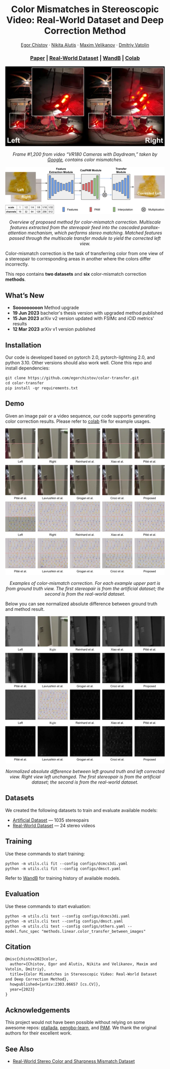 <h1 align="center">Color Mismatches in Stereoscopic Video: Real-World Dataset and Deep Correction Method</h1>

<p align="center">
    <a href="https://github.com/egorchistov">Egor Chistov</a>
    ·
    <a href="https://github.com/illaitar">Nikita Alutis</a>
    ·
    <a href="https://istina.msu.ru/profile/VelikanovMS/">Maxim Velikanov</a>
    ·
    <a href="https://linkedin.com/in/dmitriyvatolin">Dmitriy Vatolin</a>
</p>

<h3 align="center">
    <a href="https://arxiv.org/abs/2303.06657">Paper</a>
    |
    <a href="https://videoprocessing.ai/datasets/stereo-mismatch.html">Real-World Dataset</a>
    |
    <a href="https://wandb.ai/egorchistov/color-transfer">WandB</a>
    |
    <a href="https://colab.research.google.com/drive/1AnKJIJTpTpoWShP_36Jdq4sjMhSyTCMK?usp=sharing">Colab</a>
</h3>

<p align="center"><img src="graphics/distortion-example.webp" alt="Color Mismatch Example"></p>
<p align="center"><i>Frame #1,200 from video “VR180 Cameras with Daydream,” taken by <a href="https://www.youtube.com/watch?v=TH MMXinRsA/">Google</a>, contains color mismatches.</i></p>

<p align="center"><img src="graphics/method-architecture.webp" alt="Method Architecture"></p>
<p align="center"><i>Overview of proposed method for color-mismatch correction. Multiscale features extracted from the stereopair feed into the cascaded parallax-attention mechanism, which performs stereo matching. Matched features passed through the multiscale transfer module to yield the corrected left view.</i></p>

Color-mismatch correction is the task of transferring color from one view of a stereopair to corresponding areas in another where the colors differ incorrectly.

This repo contains **two datasets** and **six** color-mismatch correction **methods**.

## What’s New

* **Sooooooooon** Method upgrade
* **19 Jun 2023** bachelor's thesis version with upgraded method published
* **15 Jun 2023** arXiv v2 version updated with FSIMc and iCID metrics' results
* **12 Mar 2023** arXiv v1 version published

## Installation

Our code is developed based on pytorch 2.0, pytorch-lightning 2.0, and python 3.10. Other versions should also work well. Clone this repo and install dependencies:

```shell
git clone https://github.com/egorchistov/color-transfer.git
cd color-transfer
pip install -qr requirements.txt
```

## Demo

Given an image pair or a video sequence, our code supports generating color correction results. Please refer to [colab](https://colab.research.google.com/drive/1AnKJIJTpTpoWShP_36Jdq4sjMhSyTCMK?usp=sharing) file for example usages.

<p align="center"><img src="graphics/methods-comparison.webp" alt="Color-Mismatch-Correction Methods Comparison"></p>
<p align="center"><i>Examples of color-mismatch correction. For each example upper part is from ground truth view. The first stereopair is from the artificial dataset; the second is from the real-world dataset.</i></p>

Below you can see normalized absolute difference between ground truth and method result.

<p align="center"><img src="graphics/methods-comparison-diff.webp" alt="Color-Mismatch-Correction Methods Comparison"></p>
<p align="center"><i>Normalized absolute difference between left ground truth and left corrected view. Right view left unchanged. The first stereopair is from the artificial dataset; the second is from the real-world dataset.</i></p>

## Datasets

We created the following datasets to train and evaluate available models:

* [Artificial Dataset](https://www.kaggle.com/datasets/egorchistov/dcmc-dataset) — 1035 stereopairs
* [Real-World Dataset](https://videoprocessing.ai/datasets/stereo-mismatch.html) — 24 stereo videos

## Training

Use these commands to start training:

```shell
python -m utils.cli fit --config configs/dcmcs3di.yaml
python -m utils.cli fit --config configs/dmsct.yaml
```

Refer to [WandB](http://wandb.ai/egorchistov/color-transfer) for training history of available models.

## Evaluation

Use these commands to start evaluation:

```shell
python -m utils.cli test --config configs/dcmcs3di.yaml
python -m utils.cli test --config configs/dmsct.yaml
python -m utils.cli test --config configs/others.yaml --model.func_spec "methods.linear.color_transfer_between_images"
```

## Citation

```
@misc{chistov2023color,
  author={Chistov, Egor and Alutis, Nikita and Velikanov, Maxim and Vatolin, Dmitriy},
  title={Color Mismatches in Stereoscopic Video: Real-World Dataset and Deep Correction Method},
  howpublished={arXiv:2303.06657 [cs.CV]},
  year={2023}
}
```

## Acknowledgements

This project would not have been possible without relying on some awesome repos: [ptallada](https://github.com/ptallada/colour_transfer), [pengbo-learn](https://github.com/pengbo-learn/python-color-transfer), and [PAM](https://github.com/The-Learning-And-Vision-Atelier-LAVA/PAM). We thank the original authors for their excellent work.

## See Also

* [Real-World Stereo Color and Sharpness Mismatch Dataset](https://videoprocessing.ai/datasets/stereo-mismatch.html)

